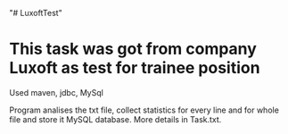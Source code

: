 "# LuxoftTest" 
# This task was got from company Luxoft as test for trainee position
Used maven, jdbc, MySql

Program analises the txt file, collect statistics for every line and for whole file and store it MySQL database. More details in Task.txt.
